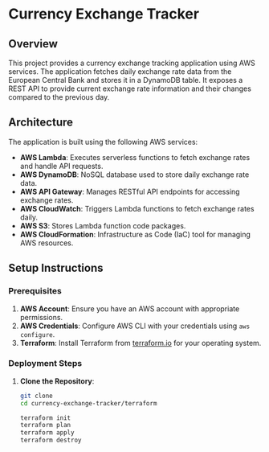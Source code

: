 # Currency Exchange Tracker

## Overview

This project provides a currency exchange tracking application using AWS services. The application fetches daily exchange rate data from the European Central Bank and stores it in a DynamoDB table. It exposes a REST API to provide current exchange rate information and their changes compared to the previous day.

## Architecture

The application is built using the following AWS services:

- **AWS Lambda**: Executes serverless functions to fetch exchange rates and handle API requests.
- **AWS DynamoDB**: NoSQL database used to store daily exchange rate data.
- **AWS API Gateway**: Manages RESTful API endpoints for accessing exchange rates.
- **AWS CloudWatch**: Triggers Lambda functions to fetch exchange rates daily.
- **AWS S3**: Stores Lambda function code packages.
- **AWS CloudFormation**: Infrastructure as Code (IaC) tool for managing AWS resources.

## Setup Instructions

### Prerequisites

1. **AWS Account**: Ensure you have an AWS account with appropriate permissions.
2. **AWS Credentials**: Configure AWS CLI with your credentials using `aws configure`.
3. **Terraform**: Install Terraform from [terraform.io](https://www.terraform.io/downloads.html) for your operating system.

### Deployment Steps

1. **Clone the Repository**:

   ```bash
   git clone 
   cd currency-exchange-tracker/terraform

   terraform init
   terraform plan
   terraform apply
   terraform destroy

